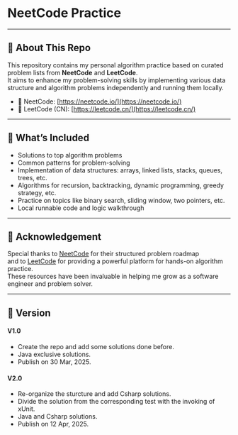 # NeetCode Practice

---

## 🧠 About This Repo

This repository contains my personal algorithm practice based on curated problem lists from **NeetCode** and **LeetCode**.  
It aims to enhance my problem-solving skills by implementing various data structure and algorithm problems independently and running them locally.

- 🔗 NeetCode: [https://neetcode.io/](https://neetcode.io/)
- 🔗 LeetCode (CN): [https://leetcode.cn/](https://leetcode.cn/)

---

## 🧩 What’s Included

- Solutions to top algorithm problems
- Common patterns for problem-solving
- Implementation of data structures: arrays, linked lists, stacks, queues, trees, etc.
- Algorithms for recursion, backtracking, dynamic programming, greedy strategy, etc.
- Practice on topics like binary search, sliding window, two pointers, etc.
- Local runnable code and logic walkthrough

---

## 🙌 Acknowledgement

Special thanks to [NeetCode](https://neetcode.io/) for their structured problem roadmap  
and to [LeetCode](https://leetcode.cn/) for providing a powerful platform for hands-on algorithm practice.  
These resources have been invaluable in helping me grow as a software engineer and problem solver.

---

## 🚀 Version

#### V1.0
- Create the repo and add some solutions done before.
- Java exclusive solutions.
- Publish on 30 Mar, 2025.

#### V2.0
- Re-organize the sturcture and add Csharp solutions.
- Divide the solution from the corresponding test with the invoking of xUnit.
- Java and Csharp solutions.
- Publish on 12 Apr, 2025. 
